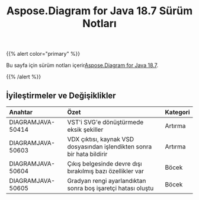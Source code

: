﻿---
title: Aspose.Diagram for Java 18.7 Sürüm Notları
type: docs
weight: 60
url: /tr/java/aspose-diagram-for-java-18-7-release-notes/
---
{{% alert color="primary" %}} 

 Bu sayfa için sürüm notları içerir[Aspose.Diagram for Java 18.7](https://docs.aspose.com/diagram/java/aspose-diagram-for-java-18-7-release-notes/).

{{% /alert %}} 
## **İyileştirmeler ve Değişiklikler**

|**Anahtar**|**Özet**|**Kategori**|
|:- |:- |:- |
|DIAGRAMJAVA-50414|VST'i SVG'e dönüştürmede eksik şekiller|Artırma|
|DIAGRAMJAVA-50603|VDX çıktısı, kaynak VSD dosyasından işlendikten sonra bir hata bildirir|Artırma|
|DIAGRAMJAVA-50604|Çıkış belgesinde devre dışı bırakılmış bazı özellikler var|Böcek|
|DIAGRAMJAVA-50605|Gradyan rengi ayarlandıktan sonra boş işaretçi hatası oluştu|Böcek|


